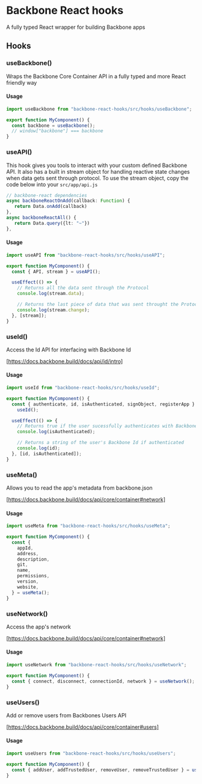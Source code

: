 # Backbone React hooks

A fully typed React wrapper for building Backbone apps

## Hooks

### useBackbone()

Wraps the Backbone Core Container API in a fully typed and more React friendly way

#### Usage

```typescript
import useBackbone from "backbone-react-hooks/src/hooks/useBackbone";

export function MyComponent() {
  const backbone = useBackbone();
  // window["backbone"] === backbone
}
```

### useAPI()

This hook gives you tools to interact with your custom defined Backbone API. It also has a built in stream object for handling reactive state changes when data gets sent through protocol. To use the stream object, copy the code below into your `src/app/api.js`

```typescript
// backbone-react dependencies
async backboneReactOnAdd(callback: Function) {
   return Data.onAdd(callback)
},
async backboneReactAll() {
   return Data.query({lt: "~"})
},
```

#### Usage

```typescript
import useAPI from "backbone-react-hooks/src/hooks/useAPI";

export function MyComponent() {
  const { API, stream } = useAPI();

  useEffect(() => {
    // Returns all the data sent through the Protocol
    console.log(stream.data);

    // Returns the last piece of data that was sent throught the Protocol
    console.log(stream.change);
  }, [stream]);
}
```

### useId()

Access the Id API for interfacing with Backbone Id

[https://docs.backbone.build/docs/api/id/intro]

#### Usage

```typescript
import useId from "backbone-react-hooks/src/hooks/useId";

export function MyComponent() {
  const { authenticate, id, isAuthenticated, signObject, registerApp } =
    useId();

  useEffect(() => {
    // Returns true if the user sucessfully authenticates with Backbone Id
    console.log(isAuthenticated);

    // Returns a string of the user's Backbone Id if authenticated
    console.log(id);
  }, [id, isAuthenticated]);
}
```

### useMeta()

Allows you to read the app's metadata from backbone.json

[https://docs.backbone.build/docs/api/core/container#network]

#### Usage

```typescript
import useMeta from "backbone-react-hooks/src/hooks/useMeta";

export function MyComponent() {
  const {
    appId,
    address,
    description,
    git,
    name,
    permissions,
    version,
    website,
  } = useMeta();
}
```

### useNetwork()

Access the app's network

[https://docs.backbone.build/docs/api/core/container#network]

#### Usage

```typescript
import useNetwork from "backbone-react-hooks/src/hooks/useNetwork";

export function MyComponent() {
  const { connect, disconnect, connectionId, network } = useNetwork();
}
```

### useUsers()

Add or remove users from Backbones Users API

[https://docs.backbone.build/docs/api/core/container#users]

#### Usage

```typescript
import useUsers from "backbone-react-hooks/src/hooks/useUsers";

export function MyComponent() {
  const { addUser, addTrustedUser, removeUser, removeTrustedUser } = useUsers();
}
```

